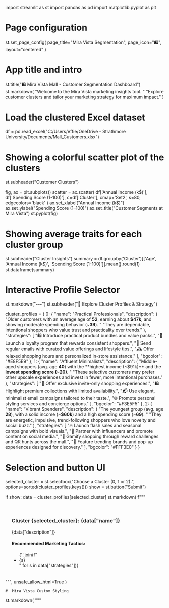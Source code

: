 import streamlit as st
import pandas as pd
import matplotlib.pyplot as plt

# Page configuration
st.set_page_config(
    page_title="Mira Vista Segmentation",
    page_icon="🛍️",
    layout="centered"
)

# App title and intro
st.title("🛍️ Mira Vista Mall - Customer Segmentation Dashboard")
st.markdown(
    "Welcome to the Mira Vista marketing insights tool. "
    "Explore customer clusters and tailor your marketing strategy for maximum impact."
)

# Load the clustered Excel dataset
df = pd.read_excel("C:/Users/effie/OneDrive - Strathmore University/Documents/Mall_Customers.xlsx")

# Showing a colorful scatter plot of the clusters
st.subheader("Customer Clusters")

fig, ax = plt.subplots()
scatter = ax.scatter(
    df['Annual Income (k$)'],
    df['Spending Score (1-100)'],
    c=df['Cluster'],
    cmap='Set2',
    s=80,
    edgecolors='black'
)
ax.set_xlabel("Annual Income (k$)")
ax.set_ylabel("Spending Score (1–100)")
ax.set_title("Customer Segments at Mira Vista")
st.pyplot(fig)

# Showing average traits for each cluster group
st.subheader("Cluster Insights")
summary = df.groupby('Cluster')[['Age', 'Annual Income (k$)', 'Spending Score (1-100)']].mean().round(1)
st.dataframe(summary)

# Interactive Profile Selector
st.markdown("---")
st.subheader("🧠 Explore Cluster Profiles & Strategy")

cluster_profiles = {
    0: {
        "name": "Practical Professionals",
        "description": (
            "Older customers with an average age of **52**, earning about **$47k**, and showing moderate spending behavior (~**39**). "
            "They are dependable, intentional shoppers who value trust and practicality over trends."
        ),
        "strategies": [
            "🛍️ Introduce practical product bundles and value packs.",
            "🎁 Launch a loyalty program that rewards consistent shoppers.",
            "📧 Send regular emails with curated value offerings and lifestyle tips.",
            "🕰️ Offer relaxed shopping hours and personalized in-store assistance."
        ],
        "bgcolor": "#E8F5E9"
    },
    1: {
        "name": "Affluent Minimalists",
        "description": (
            "Middle-aged shoppers (avg. age **40**) with the **highest income (~$91k)** and the **lowest spending score (~20)**. "
            "These selective customers may prefer other upscale experiences and invest in fewer, more intentional purchases."
        ),
        "strategies": [
            "💎 Offer exclusive invite-only shopping experiences.",
            "🛍️ Highlight premium collections with limited availability.",
            "📬 Use elegant, minimalist email campaigns tailored to their taste.",
            "🌐 Promote personal styling services and concierge options."
        ],
        "bgcolor": "#F3E5F5"
    },
    2: {
        "name": "Vibrant Spenders",
        "description": (
            "The youngest group (avg. age **28**), with a solid income (~**$60k**) and a high spending score (~**69**). "
            "They are energetic, impulsive, trend-following shoppers who love novelty and social buzz."
        ),
        "strategies": [
            "🔥 Launch flash sales and seasonal campaigns with bold visuals.",
            "📲 Partner with influencers and promote content on social media.",
            "🎯 Gamify shopping through reward challenges and QR hunts across the mall.",
            "🧢 Feature trending brands and pop-up experiences designed for discovery."
        ],
        "bgcolor": "#FFF3E0"
    }
}

# Selection and button UI
selected_cluster = st.selectbox("Choose a Cluster (0, 1 or 2):", options=sorted(cluster_profiles.keys()))
show = st.button("Submit")

if show:
    data = cluster_profiles[selected_cluster]
    st.markdown(
        f"""
        <div style='background-color:{data["bgcolor"]}; padding:20px; border-radius:10px; margin-top:15px'>
            <h3 style='color:#333;'>Cluster {selected_cluster}: {data["name"]}</h3>
            <p>{data["description"]}</p>
            <h4>Recommended Marketing Tactics:</h4>
            <ul>
                {''.join(f"<li>{s}</li>" for s in data["strategies"])}
            </ul>
        </div>
        """,
        unsafe_allow_html=True
    )

    #  Mira Vista Custom Styling
st.markdown(
    """
    <style>
    /* Set a clean white background */
    .stApp {
        background-color: #FFFFFF;
        color: #333333;  /* Cloud Grey text */
        font-family: 'Segoe UI', sans-serif;
    }

    /* Headers (Midnight Blue) */
    h1, h2, h3, h4 {
        color: #003366;
    }

    /* Primary Buttons */
    .stButton > button {
        background-color: #B76E79;  /* Rose Gold */
        color: white;
        font-weight: bold;
        border-radius: 10px;
        padding: 10px 20px;
        border: none;
        box-shadow: 0 0 6px rgba(183, 110, 121, 0.4);
    }

    .stButton > button:hover {
        background-color: #A05260;
        color: #ffffff;
    }

    /* Tables and DataFrames */
    .css-1d391kg, .css-1n76uvr {
        background-color: #F0F2F5;  /* Cloud Grey panels */
        color: #333333;
        border-radius: 8px;
        box-shadow: 0px 0px 6px rgba(0,0,0,0.1);
    }

    /* Tabs */
    div[data-baseweb="tab"] {
        background-color: #E6EBF0;
        color: #003366;
        border-radius: 6px 6px 0 0;
        font-weight: 600;
    }

    /* Selectboxes and Text Inputs */
    .stSelectbox, .stTextInput > div, .stTextArea > div {
        background-color: #F8F9FB;
        color: #333333;
    }

    /* Scrollbar */
    ::-webkit-scrollbar {
        width: 10px;
    }
    ::-webkit-scrollbar-thumb {
        background-color: #B76E79;  /* Rose Gold */
        border-radius: 10px;
    }

    /* Hide default footer */
    footer {visibility: hidden;}
    </style>
    """,
    unsafe_allow_html=True
)

# Floating Navigation Bar
st.markdown(
    """
    <style>
    /* Sticky top bar with midnight blue */
    .nav-bar {
        position: fixed;
        top: 0;
        left: 0;
        width: 100%;
        background-color: #003366;  /* Midnight Blue */
        color: white;
        padding: 12px 40px;
        z-index: 9999;
        display: flex;
        align-items: center;
        justify-content: space-between;
        font-family: 'Segoe UI', sans-serif;
        box-shadow: 0 2px 6px rgba(0,0,0,0.2);
    }

    .nav-title {
        font-size: 20px;
        font-weight: 600;
    }

    .stApp {
        padding-top: 70px !important;  /* Push content below nav bar */
    }
    </style>

    <div class="nav-bar">
        <div class="nav-title">Mira Vista Dashboard</div>
        <div style="font-size:14px;">✨ Shop Smarter · Market Brighter</div>
    </div>
    """,
    unsafe_allow_html=True
)# Marketing-Strategy-App
An app that provides marketing strategies for different clusters of shoppers.
